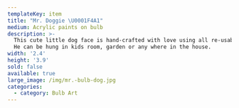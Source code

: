 ```yaml
---
templateKey: item
title: "Mr. Doggie \U0001F4A1"
medium: Acrylic paints on bulb
description: >-
  This cute little dog face is hand-crafted with love using all re-usable items.
  He can be hung in kids room, garden or any where in the house.
width: '2.4'
height: '3.9'
sold: false
available: true
large_image: /img/mr.-bulb-dog.jpg
categories:
  - category: Bulb Art
---
```


